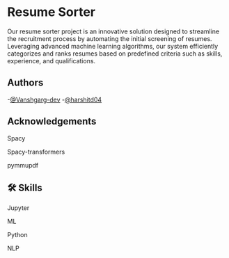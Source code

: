 
# Resume Sorter
Our resume sorter project is an innovative solution designed to streamline the recruitment process by automating the initial screening of resumes. Leveraging advanced machine learning algorithms, our system efficiently categorizes and ranks resumes based on predefined criteria such as skills, experience, and qualifications.

## Authors

-[@Vanshgarg-dev](https://www.github.com/Vanshgarg-dev)
-[@harshitd04](https://github.com/harshitd04)


## Acknowledgements

Spacy

Spacy-transformers

pymmupdf



## 🛠 Skills
Jupyter

ML

Python

NLP

